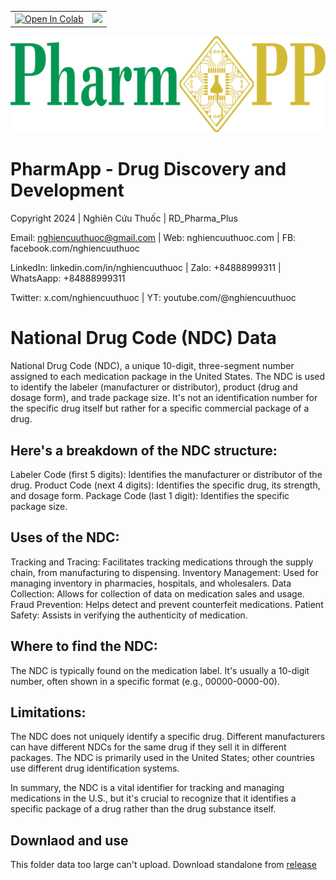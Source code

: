 <table align="center">
  <td>
    <a href="https://colab.research.google.com/github/nghiencuuthuoc/PharmApp/PharmApp.ipynb" target="_parent"><img src="https://colab.research.google.com/assets/colab-badge.svg" alt="Open In Colab"/></a>
  </td>
  <td>
    <a target="_blank" href="https://kaggle.com/kernels/welcome?src=https://github.com/nghiencuuthuoc/PharmApp/blob/master/PharmApp.ipynb"><img src="https://kaggle.com/static/images/open-in-kaggle.svg" /></a>
  </td>
</table>


![](./images/PharmApp-logo.png)
# PharmApp - Drug Discovery and Development
Copyright 2024 | Nghiên Cứu Thuốc | RD_Pharma_Plus

Email: nghiencuuthuoc@gmail.com | Web: nghiencuuthuoc.com | FB: facebook.com/nghiencuuthuoc 

LinkedIn: linkedin.com/in/nghiencuuthuoc | Zalo: +84888999311 | WhatsAapp: +84888999311

Twitter: x.com/nghiencuuthuoc | YT: youtube.com/@nghiencuuthuoc 

# National Drug Code (NDC) Data
National Drug Code (NDC), a unique 10-digit, three-segment number assigned to each medication package in the United States.  The NDC is used to identify the labeler (manufacturer or distributor), product (drug and dosage form), and trade package size.  It's not an identification number for the specific drug itself but rather for a specific commercial package of a drug.

## Here's a breakdown of the NDC structure:

Labeler Code (first 5 digits): Identifies the manufacturer or distributor of the drug.
Product Code (next 4 digits): Identifies the specific drug, its strength, and dosage form.
Package Code (last 1 digit): Identifies the specific package size.

## Uses of the NDC:

Tracking and Tracing:  Facilitates tracking medications through the supply chain, from manufacturing to dispensing.
Inventory Management:  Used for managing inventory in pharmacies, hospitals, and wholesalers.
Data Collection:  Allows for collection of data on medication sales and usage.
Fraud Prevention: Helps detect and prevent counterfeit medications.
Patient Safety:  Assists in verifying the authenticity of medication.


## Where to find the NDC:

The NDC is typically found on the medication label.  It's usually a 10-digit number, often shown in a specific format (e.g., 00000-0000-00).

## Limitations:

The NDC does not uniquely identify a specific drug.  Different manufacturers can have different NDCs for the same drug if they sell it in different packages.
The NDC is primarily used in the United States; other countries use different drug identification systems.


In summary, the NDC is a vital identifier for tracking and managing medications in the U.S., but it's crucial to recognize that it identifies a specific package of a drug rather than the drug substance itself.

## Downlaod and use

This folder data too large can't upload. Download standalone from [release](https://github.com/nghiencuuthuoc/PharmApp/releases)
